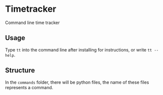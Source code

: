 # Timetracker

Command line time tracker

## Usage

Type `tt` into the command line after installing for instructions, or write `tt --help`.

## Structure

In the `commands` folder, there will be python files, the name of these files represents a command.